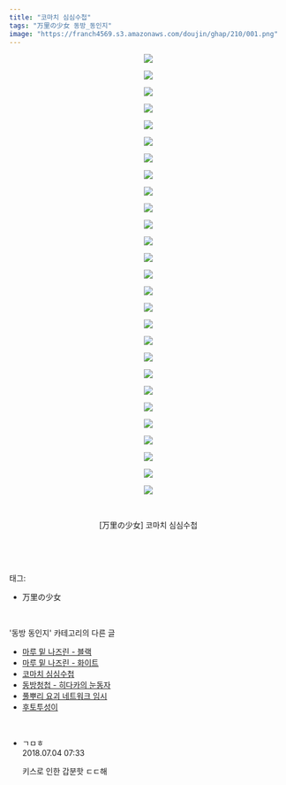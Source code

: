 ```yaml
---
title: "코마치 심심수첩"
tags: "万里の少女 동방_동인지"
image: "https://franch4569.s3.amazonaws.com/doujin/ghap/210/001.png"
---
```

<div class="article">
<p style="text-align: center; clear: none; float: none;"><img src="{{ site.imgserver2 }}/ghap/210/001.png"/></p>
<p style="text-align: center; clear: none; float: none;"><img src="{{ site.imgserver2 }}/ghap/210/002.png"/></p>
<p style="text-align: center; clear: none; float: none;"><img src="{{ site.imgserver2 }}/ghap/210/003.png"/></p>
<p style="text-align: center; clear: none; float: none;"><img src="{{ site.imgserver2 }}/ghap/210/004.png"/></p>
<p style="text-align: center; clear: none; float: none;"><img src="{{ site.imgserver2 }}/ghap/210/005.png"/></p>
<p style="text-align: center; clear: none; float: none;"><img src="{{ site.imgserver2 }}/ghap/210/006.png"/></p>
<p style="text-align: center; clear: none; float: none;"><img src="{{ site.imgserver2 }}/ghap/210/007.png"/></p>
<p style="text-align: center; clear: none; float: none;"><img src="{{ site.imgserver2 }}/ghap/210/008.png"/></p>
<p style="text-align: center; clear: none; float: none;"><img src="{{ site.imgserver2 }}/ghap/210/009.png"/></p>
<p style="text-align: center; clear: none; float: none;"><img src="{{ site.imgserver2 }}/ghap/210/010.png"/></p>
<p style="text-align: center; clear: none; float: none;"><img src="{{ site.imgserver2 }}/ghap/210/011.png"/></p>
<p style="text-align: center; clear: none; float: none;"><img src="{{ site.imgserver2 }}/ghap/210/012.png"/></p>
<p style="text-align: center; clear: none; float: none;"><img src="{{ site.imgserver2 }}/ghap/210/013.png"/></p>
<p style="text-align: center; clear: none; float: none;"><img src="{{ site.imgserver2 }}/ghap/210/014.png"/></p>
<p style="text-align: center; clear: none; float: none;"><img src="{{ site.imgserver2 }}/ghap/210/015.png"/></p>
<p style="text-align: center; clear: none; float: none;"><img src="{{ site.imgserver2 }}/ghap/210/016.png"/></p>
<p style="text-align: center; clear: none; float: none;"><img src="{{ site.imgserver2 }}/ghap/210/017.png"/></p>
<p style="text-align: center; clear: none; float: none;"><img src="{{ site.imgserver2 }}/ghap/210/018.png"/></p>
<p style="text-align: center; clear: none; float: none;"><img src="{{ site.imgserver2 }}/ghap/210/019.png"/></p>
<p style="text-align: center; clear: none; float: none;"><img src="{{ site.imgserver2 }}/ghap/210/020.png"/></p>
<p style="text-align: center; clear: none; float: none;"><img src="{{ site.imgserver2 }}/ghap/210/021.png"/></p>
<p style="text-align: center; clear: none; float: none;"><img src="{{ site.imgserver2 }}/ghap/210/022.png"/></p>
<p style="text-align: center; clear: none; float: none;"><img src="{{ site.imgserver2 }}/ghap/210/023.png"/></p>
<p style="text-align: center; clear: none; float: none;"><img src="{{ site.imgserver2 }}/ghap/210/024.png"/></p>
<p style="text-align: center; clear: none; float: none;"><img src="{{ site.imgserver2 }}/ghap/210/025.png"/></p>
<p style="text-align: center; clear: none; float: none;"><img src="{{ site.imgserver2 }}/ghap/210/026.jpg"/></p>
<p style="text-align: center; clear: none; float: none;"><img src="{{ site.imgserver2 }}/ghap/210/027.jpg"/></p>
<p style="text-align: center; clear: none; float: none;"><br/></p>
<p style="text-align: center; clear: none; float: none;">[万里の少女] 코마치 심심수첩</p>
<p><br/></p>
</div><br/>
<div class="tagTrail">
<p>태그: </p>
<ul>
<li>万里の少女</li>
</ul>
</div><br/>
<div class="another">
<p>'동방 동인지' 카테고리의 다른 글</p>
<ul>
<li><a href="/ghap_212">마루 밑 나즈린 - 블랙</a></li>
<li><a href="/ghap_211">마루 밑 나즈린 - 화이트</a></li>
<li><a href="/ghap_210">코마치 심심수첩</a></li>
<li><a href="/ghap_209">동방청첩 - 히다카의 눈동자</a></li>
<li><a href="/ghap_208">풀뿌리 요괴 네트워크 임시</a></li>
<li><a href="/ghap_207">후토투성이</a></li>
</ul>
</div><br/>
<div class="cb_module cb_fluid">
<div class="cb_wrt cb_profile">
<div class="comment">
<ul>
<li class="cb_thumb_off" id="comment15280434">
<div class="cb_comment_area">
<div class="cb_info_area">
<div class="cb_section">
<span class="cb_nick_name">ㄱㅁㅎ</span>
</div>
<div class="cb_section">
<span class="cb_date">2018.07.04 07:33 </span>
</div>
</div>
<div class="cb_dsc_comment">
<p class="cb_dsc">
											키스로 인한 갑분핫 ㄷㄷ해
										</p>
</div>
</div></li>
</ul>
</div>
</div><!-- commentList close -->
</div><br/>
